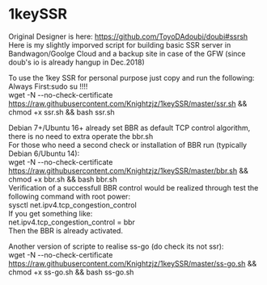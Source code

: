 # 1keySSR

Original Designer is here:
https://github.com/ToyoDAdoubi/doubi#ssrsh  
Here is my slightly imporved script for building basic SSR server in Bandwagon/Goolge Cloud and a backup site in case of the GFW (since doub's io is already hangup in Dec.2018)  

To use the 1key SSR for personal purpose just copy and run the following: </br> 
Always First:sudo su !!!! </br>
wget -N --no-check-certificate https://raw.githubusercontent.com/Knightzjz/1keySSR/master/ssr.sh && chmod +x ssr.sh && bash ssr.sh</br> 

Debian 7+/Ubuntu 16+ already set BBR as default TCP control algorithm, there is no need to extra operate the bbr.sh</br> 
For those who need a second check or installation of BBR run (typically Debian 6/Ubuntu 14):</br> 
wget -N --no-check-certificate https://raw.githubusercontent.com/Knightzjz/1keySSR/master/bbr.sh && chmod +x bbr.sh && bash bbr.sh</br> 
Verification of a successfull BBR control would be realized through test the following command with root power:</br> 
sysctl net.ipv4.tcp_congestion_control</br> 
If you get something like:</br> 
net.ipv4.tcp_congestion_control = bbr</br> 
Then the BBR is already activated.</br> 

Another version of scripte to realise ss-go (do check its not ssr):</br> 
wget -N --no-check-certificate https://raw.githubusercontent.com/Knightzjz/1keySSR/master/ss-go.sh && chmod +x ss-go.sh && bash ss-go.sh</br> 



